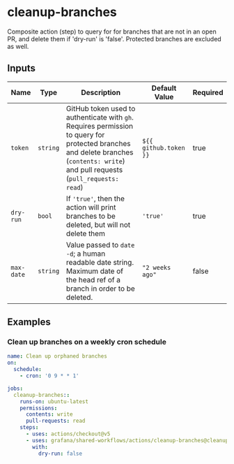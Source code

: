 # cleanup-branches

Composite action (step) to query for for branches that are not in an open PR, and delete them if 'dry-run' is 'false'. Protected branches are excluded as well.

## Inputs

| Name             | Type     | Description                                                                                                                                                                          | Default Value         | Required |
| ---------------- | -------- | ------------------------------------------------------------------------------------------------------------------------------------------------------------------------------------ | --------------------- | -------- |
| `token`          | `string` | GitHub token used to authenticate with `gh`. Requires permission to query for protected branches and delete branches (`contents: write`) and pull requests (`pull_requests: read`)   | `${{ github.token }}` | true     |
| `dry-run`        | `bool`   | If `'true'`, then the action will print branches to be deleted, but will not delete them                                                                                             | `'true'`              | true     |
| `max-date`       | `string` | Value passed to `date -d`; a human readable date string. Maximum date of the head ref of a branch in order to be deleted.                                                            | `"2 weeks ago"`       | false    |

## Examples

### Clean up branches on a weekly cron schedule

<!-- x-release-please-start-version -->

```yaml
name: Clean up orphaned branches
on:
  schedule:
    - cron: '0 9 * * 1'

jobs:
  cleanup-branches::
    runs-on: ubuntu-latest
    permissions:
      contents: write
      pull-requests: read
    steps:
      - uses: actions/checkout@v5
      - uses: grafana/shared-workflows/actions/cleanup-branches@cleanup-branches/v1.0.0
        with:
          dry-run: false
```

<!-- x-release-please-end-version -->
